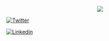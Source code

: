 <p align="center">
   <img src="https://github-readme-stats.vercel.app/api?username=Pedroodcp&count_private=true&show_icons=true&hide=stars&theme=react&line_height=30" />
</p>

[![Twitter](https://img.shields.io/badge/-@Pedroodcp-6633cc?style=flat-square&labelColor=6633cc&logo=twitter&logoColor=white&link=https://twitter.com/Pedroodcp)](https://twitter.com/Pedroodcp)

[![Linkedin](https://img.shields.io/badge/-Pedrodcp-6633cc?style=flat-square&logo=Linkedin&logoColor=white&link=https://www.linkedin.com/in/pedro-delgado-651a2a212/)](https://www.linkedin.com/in/pedro-delgado-651a2a212/) 
